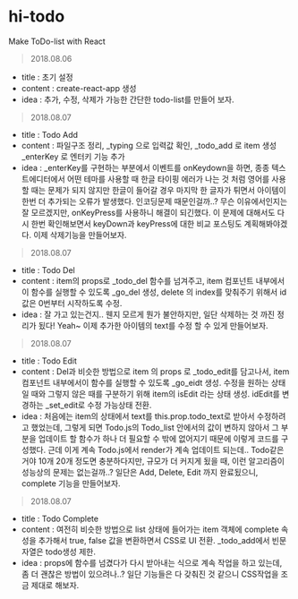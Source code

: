 # hi-todo
Make ToDo-list with React

> 2018.08.06
  - title : 초기 설정
  - content : create-react-app 생성
  - idea : 추가, 수정, 삭제가 가능한 간단한 todo-list를 만들어 보자.

> 2018.08.07
  - title : Todo Add
  - content : 파일구조 정리, _typing 으로 입력값 확인, 
              _todo_add 로 item 생성
              _enterKey 로 엔터키 기능 추가
  - idea : _enterKey를 구현하는 부분에서 이벤트를 onKeydown을 하면, 종종 텍스트에디터에서 어떤 테마를 사용할 때 한글 타이핑 에러가 나는 것 처럼 영어를 사용할 때는 문제가 되지 않지만 한글이 들어갈 경우 마지막 한 글자가 튀면서 아이템이 한번 더 추가되는 오류가 발생했다. 인코딩문제 때문인걸까..? 무슨 이유에서인지는 잘 모르겠지만, onKeyPress를 사용하니 해결이 되긴했다. 이 문제에 대해서도 다시 한번 확인해보면서 keyDown과 keyPress에 대한 비교 포스팅도 계획해봐야겠다. 이제 삭제기능을 만들어보자.

> 2018.08.07
  - title : Todo Del
  - content : item의 props로 _todo_del 함수를 넘겨주고, 
              item 컴포넌트 내부에서이 함수를 실행할 수 있도록 _go_del 생성,
              delete 의 index를 맞춰주기 위해서 id값은 0번부터 시작하도록 수정.
  - idea : 잘 가고 있는건지.. 웬지 모르게 뭔가 불안하지만, 일단 삭제하는 것 까진 정리가 됬다! Yeah~
           이제 추가한 아이템의 text를 수정 할 수 있게 만들어보자.

> 2018.08.07
  - title : Todo Edit
  - content : Del과 비슷한 방법으로 item 의 props 로 _todo_edit를 담고나서, 
              item 컴포넌트 내부에서이 함수를 실행할 수 있도록 _go_eidt 생성.
              수정을 원하는 상태일 때와 그렇지 않은 때를 구분하기 위해 item의 isEdit 라는 상태 생성.
              idEdit를 변경하는 _set_edit로 수정 가능상태 전환.
  - idea : 처음에는 item의 상태에서 text를 this.prop.todo_text로 받아서 수정하려고 했었는데,
           그렇게 되면 Todo.js의 Todo_list 안에서의 값이 변하지 않아서
           그 부분을 업데이트 할 함수가 하나 더 필요할 수 밖에 없어지기 때문에 이렇게 코드를 구성했다.
           근데 이게 계속 Todo.js에서 render가 계속 업데이트 되는데..
           Todo같은 거야 10개 20개 정도면 충분하다지만, 
           규모가 더 커지게 됬을 때, 이런 알고리즘이 성능상의 문제는 없는걸까..?
           일단은 Add, Delete, Edit 까지 완료됬으니, complete 기능을 만들어보자.

> 2018.08.07
  - title : Todo Complete
  - content : 여전히 비슷한 방법으로 list 상태에 들어가는 item 객체에 complete 속성을 추가해서 
              true, false 값을 변환하면서 CSS로 UI 전환.
              _todo_add에서 빈문자열은 todo생성 제한.
  - idea : props에 함수를 넘겼다가 다시 받아내는 식으로 계속 작업을 하고 있는데, 좀 더 괜찮은 방법이 있으려나..?
           일단 기능들은 다 갖춰진 것 같으니 CSS작업을 조금 제대로 해보자.